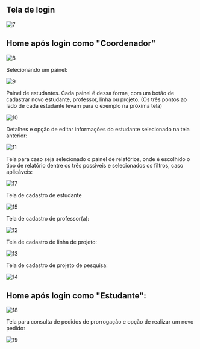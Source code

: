 ## Tela de login 

![7](https://user-images.githubusercontent.com/66573166/227282188-f0d08b58-464a-4459-847e-23508849dfe1.png)

## Home após login como "Coordenador"

![8](https://user-images.githubusercontent.com/66573166/227282717-65b1b93e-a44d-40fc-bb09-97dcdfbc6ecf.png)


Selecionando um painel:

![9](https://user-images.githubusercontent.com/66573166/227282991-2e044596-fa46-4eb1-9be3-68c96643cdf0.png)


Painel de estudantes. Cada painel é dessa forma, com um botão de cadastrar novo estudante, professor, linha ou projeto. (Os três pontos ao lado de cada estudante levam para o exemplo na próxima tela)

![10](https://user-images.githubusercontent.com/66573166/227283565-dacc3de8-abd8-443a-9273-24c271c63573.png)


Detalhes e opção de editar informações do estudante selecionado na tela anterior:

![11](https://user-images.githubusercontent.com/66573166/227284714-48402889-bde8-4be5-a1ee-85afe588f078.png)


Tela para caso seja selecionado o painel de relatórios, onde é escolhido o tipo de relatório dentre os três possíveis e selecionados os filtros, caso aplicáveis:

![17](https://user-images.githubusercontent.com/66573166/227284928-bb643f39-3282-496c-b3a3-013b51b10ab1.png)


Tela de cadastro de estudante

![15](https://user-images.githubusercontent.com/66573166/227285661-fb67a618-e774-44b1-a3f4-d606c066cda0.png)


Tela de cadastro de professor(a):

![12](https://user-images.githubusercontent.com/66573166/227285804-895fc542-ba47-4a91-9868-7135363da378.png)


Tela de cadastro de linha de projeto:

![13](https://user-images.githubusercontent.com/66573166/227285920-6e3ee734-81b3-453c-b6fe-d7e83e811814.png)


Tela de cadastro de projeto de pesquisa:

![14](https://user-images.githubusercontent.com/66573166/227286354-a5a36639-a629-4256-a9d0-f0695ff78a40.png)

## Home após login como "Estudante":

![18](https://user-images.githubusercontent.com/66573166/227286426-18d4070b-85b6-41dc-8aac-d114d29b7e7b.png)


Tela para consulta de pedidos de prorrogação e opção de realizar um novo pedido:

![19](https://user-images.githubusercontent.com/66573166/227286523-fbc376d1-143d-4940-bef0-156a2538dfc8.png)
